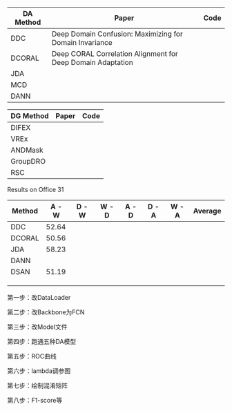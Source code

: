 | DA Method | Paper                                                       | Code |
| --------- | ----------------------------------------------------------- | ---- |
| DDC       | Deep Domain Confusion: Maximizing for Domain Invariance     |      |
| DCORAL    | Deep CORAL Correlation Alignment for Deep Domain Adaptation |      |
| JDA       |                                                             |      |
| MCD       |                                                             |      |
| DANN      |                                                             |      |

| DG Method | Paper | Code |
| --------- | ----- | ---- |
| DIFEX     |       |      |
| VREx      |       |      |
| ANDMask   |       |      |
| GroupDRO  |       |      |
| RSC       |       |      |

Results on Office 31

| Method | A - W | D - W | W - D | A - D | D - A | W - A | Average |
| ------ | ----- | ----- | ----- | ----- | ----- | ----- | ------- |
| DDC    | 52.64 |       |       |       |       |       |         |
| DCORAL | 50.56 |       |       |       |       |       |         |
| JDA    | 58.23 |       |       |       |       |       |         |
| DANN   |       |       |       |       |       |       |         |
| DSAN   | 51.19 |       |       |       |       |       |         |
|        |       |       |       |       |       |       |         |
|        |       |       |       |       |       |       |         |
|        |       |       |       |       |       |       |         |

第一步：改DataLoader

第二步：改Backbone为FCN

第三步：改Model文件

第四步：跑通五种DA模型

第五步：ROC曲线

第六步：lambda调参图

第七步：绘制混淆矩阵

第八步：F1-score等
